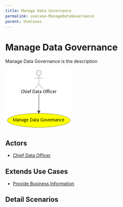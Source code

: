 ```yaml
---
title: Manage Data Governance
permalink: usecase-ManageDataGovernance
parent: UseCases
---
```

# Manage Data Governance

Manage Data Governance is the description

![Activities Diagram](./activities.png)

## Actors

* [Chief Data Officer](actor-chiefdataofficer)





## Extends Use Cases

* [Provide Business Information](usecase-ProvideBusinessInformation)







## Detail Scenarios





